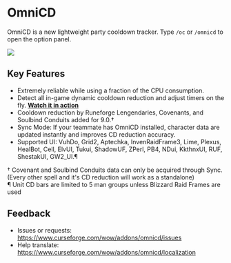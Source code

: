 # OmniCD

OmniCD is a new lightweight party cooldown tracker. Type `/oc` or `/omnicd` to open the option panel.

![](https://i.imgur.com/zhGuSJN.png)

## Key Features
* Extremely reliable while using a fraction of the CPU consumption.
* Detect all in-game dynamic cooldown reduction and adjust timers on the fly. [**Watch it in action**](https://imgur.com/QUOk9dy)
* Cooldown reduction by Runeforge Lengendaries, Covenants, and Soulbind Conduits added for 9.0.†
* Sync Mode: If your teammate has OmniCD installed, character data are updated instantly and improves CD reduction accuracy.
* Supported UI: VuhDo, Grid2, Aptechka, InvenRaidFrame3, Lime, Plexus, HealBot, Cell, ElvUI, Tukui, ShadowUF, ZPerl, PB4, NDui, KkthnxUI, RUF, ShestakUI, GW2_UI.¶

† Covenant and Soulbind Conduits data can only be acquired through Sync. (Every other spell and it's CD reduction will work as a standalone)<br/>
¶ Unit CD bars are limited to 5 man groups unless Blizzard Raid Frames are used

## Feedback
* Issues or requests: https://www.curseforge.com/wow/addons/omnicd/issues
* Help translate: https://www.curseforge.com/wow/addons/omnicd/localization